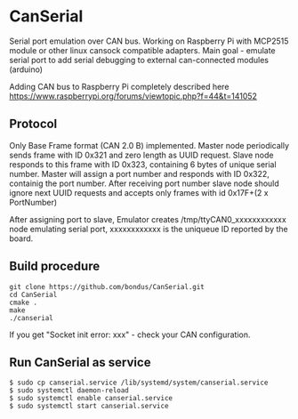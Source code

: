# CanSerial

Serial port emulation over CAN bus.
Working on Raspberry Pi with MCP2515 module or other linux cansock compatible adapters.
Main goal - emulate serial port to add serial debugging to external can-connected modules (arduino)

Adding CAN bus to Raspberry Pi completely described here
https://www.raspberrypi.org/forums/viewtopic.php?f=44&t=141052

## Protocol

Only Base Frame format (CAN 2.0 B) implemented.
Master node periodically sends frame with ID 0x321 and zero length as UUID request.
Slave node responds to this frame with ID 0x323, containing 6 bytes of unique serial number.
Master will assign a port number and responds with ID 0x322, containig the port number.
After receiving port number slave node should ignore next UUID requests and accepts only 
frames with id 0x17F+(2 x PortNumber) 

After assigning port to slave, Emulator creates /tmp/ttyCAN0_xxxxxxxxxxxx node emulating serial port,
xxxxxxxxxxxx is the uniqueue ID reported by the board. 

## Build procedure

```
git clone https://github.com/bondus/CanSerial.git
cd CanSerial
cmake .
make
./canserial
```


If you get "Socket init error: xxx" - check your CAN configuration.


## Run CanSerial as service


```
$ sudo cp canserial.service /lib/systemd/system/canserial.service
$ sudo systemctl daemon-reload
$ sudo systemctl enable canserial.service
$ sudo systemctl start canserial.service
```

